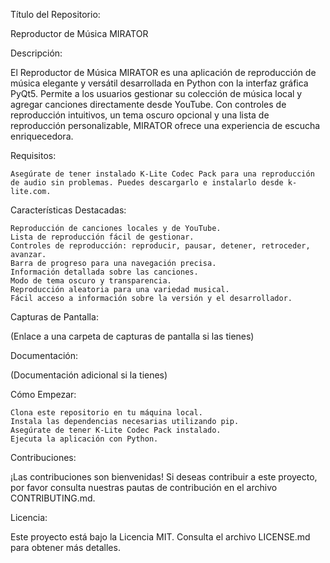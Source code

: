 Título del Repositorio:

Reproductor de Música MIRATOR

Descripción:

El Reproductor de Música MIRATOR es una aplicación de reproducción de música elegante y versátil desarrollada en Python con la interfaz gráfica PyQt5. Permite a los usuarios gestionar su colección de música local y agregar canciones directamente desde YouTube. Con controles de reproducción intuitivos, un tema oscuro opcional y una lista de reproducción personalizable, MIRATOR ofrece una experiencia de escucha enriquecedora.

Requisitos:

    Asegúrate de tener instalado K-Lite Codec Pack para una reproducción de audio sin problemas. Puedes descargarlo e instalarlo desde k-lite.com.

Características Destacadas:

    Reproducción de canciones locales y de YouTube.
    Lista de reproducción fácil de gestionar.
    Controles de reproducción: reproducir, pausar, detener, retroceder, avanzar.
    Barra de progreso para una navegación precisa.
    Información detallada sobre las canciones.
    Modo de tema oscuro y transparencia.
    Reproducción aleatoria para una variedad musical.
    Fácil acceso a información sobre la versión y el desarrollador.

Capturas de Pantalla:

(Enlace a una carpeta de capturas de pantalla si las tienes)

Documentación:

(Documentación adicional si la tienes)

Cómo Empezar:

    Clona este repositorio en tu máquina local.
    Instala las dependencias necesarias utilizando pip.
    Asegúrate de tener K-Lite Codec Pack instalado.
    Ejecuta la aplicación con Python.

Contribuciones:

¡Las contribuciones son bienvenidas! Si deseas contribuir a este proyecto, por favor consulta nuestras pautas de contribución en el archivo CONTRIBUTING.md.

Licencia:

Este proyecto está bajo la Licencia MIT. Consulta el archivo LICENSE.md para obtener más detalles.
